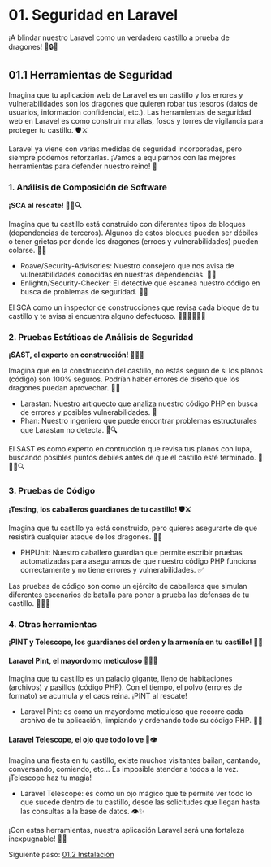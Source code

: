 # <b>01.</b> Seguridad en Laravel

¡A blindar nuestro Laravel como un verdadero castillo a prueba de dragones! 🏰🔒🐉

## <b>01.1</b> Herramientas de Seguridad

Imagina que tu aplicación web de Laravel es un castillo y los errores y vulnerabilidades son los dragones que quieren robar tus tesoros (datos de usuarios, información confidencial, etc.). Las herramientas de seguridad web en Laravel es como construir murallas, fosos y torres de vigilancia para proteger tu castillo. 🛡️⚔️

Laravel ya viene con varias medidas de seguridad incorporadas, pero siempre podemos reforzarlas. ¡Vamos a equiparnos con las mejores herramientas para defender nuestro reino! 💪

### 1. Análisis de Composición de Software

**¡SCA al rescate! 🦸‍♂️🔍**

Imagina que tu castillo está construido con diferentes tipos de bloques (dependencias de terceros). Algunos de estos bloques pueden ser débiles o tener grietas por donde los dragones (erroes y vulnerabilidades) pueden colarse. 🐉🧱

-   Roave/Security-Advisories: Nuestro consejero que nos avisa de vulnerabilidades conocidas en nuestras dependencias. 🧙‍♂️
-   Enlightn/Security-Checker: El detective que escanea nuestro código en busca de problemas de seguridad. 🕵️‍♂️

El SCA como un inspector de construcciones que revisa cada bloque de tu castillo y te avisa si encuentra alguno defectuoso. 🐉🧱🧙‍♂️🕵️‍♂️

### 2. Pruebas Estáticas de Análisis de Seguridad

**¡SAST, el experto en construcción! 👷‍♂️🏰**

Imagina que en la construcción del castillo, no estás seguro de si los planos (código) son 100% seguros. Podrían haber errores de diseño que los dragones puedan aprovechar. 🐉🏰

-   Larastan: Nuestro artiquecto que analiza nuestro código PHP en busca de errores y posibles vulnerabilidades. 🔎
-   Phan: Nuestro ingeniero que puede encontrar problemas estructurales que Larastan no detecta. 🔎🔍

El SAST es como experto en contrucción que revisa tus planos con lupa, buscando posibles puntos débiles antes de que el castillo esté terminado. 🐉🏰🔎🔍

### 3. Pruebas de Código

**¡Testing, los caballeros guardianes de tu castillo! 🛡️⚔️**

Imagina que tu castillo ya está construido, pero quieres asegurarte de que resistirá cualquier ataque de los dragones. 🐉🏰

-   PHPUnit: Nuestro caballero guardian que permite escribir pruebas automatizadas para asegurarnos de que nuestro código PHP funciona correctamente y no tiene errores y vulnerabilidades. ✅

Las pruebas de código son como un ejército de caballeros que simulan diferentes escenarios de batalla para poner a prueba las defensas de tu castillo. 🐉🏰✅

### 4. Otras herramientas

**¡PINT y Telescope, los guardianes del orden y la armonía en tu castillo! 🏰✨**

#### Laravel Pint, el mayordomo meticuloso 🧹🤵‍♂️

Imagina que tu castillo es un palacio gigante, lleno de habitaciones (archivos) y pasillos (código PHP). Con el tiempo, el polvo (errores de formato) se acumula y el caos reina. ¡PINT al rescate!

-   Laravel Pint: es como un mayordomo meticuloso que recorre cada archivo de tu aplicación, limpiando y ordenando todo su código PHP. 🧹✨
 
#### Laravel Telescope, el ojo que todo lo ve 🔭👁️

Imagina una fiesta en tu castillo, existe muchos visitantes bailan, cantando, conversando, comiendo, etc... Es imposible atender a todos a la vez. ¡Telescope haz tu magia!

-   Laravel Telescope: es como un ojo mágico que te permite ver todo lo que sucede dentro de tu castillo, desde las solicitudes que llegan hasta las consultas a la base de datos. 👁️✨ 

¡Con estas herramientas, nuestra aplicación Laravel será una fortaleza inexpugnable! 💪🏰

Siguiente paso: [01.2 Instalación](./instalacion)

